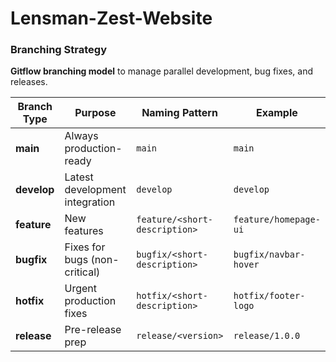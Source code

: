 # Lensman-Zest-Website

### **Branching Strategy**

**Gitflow branching model** to manage parallel development, bug fixes, and releases.

| Branch Type | Purpose                        | Naming Pattern                | Example               |
| ----------- | ------------------------------ | ----------------------------- | --------------------- |
| **main**    | Always production-ready        | `main`                        | `main`                |
| **develop** | Latest development integration | `develop`                     | `develop`             |
| **feature** | New features                   | `feature/<short-description>` | `feature/homepage-ui` |
| **bugfix**  | Fixes for bugs (non-critical)  | `bugfix/<short-description>`  | `bugfix/navbar-hover` |
| **hotfix**  | Urgent production fixes        | `hotfix/<short-description>`  | `hotfix/footer-logo`  |
| **release** | Pre-release prep               | `release/<version>`           | `release/1.0.0`       |
